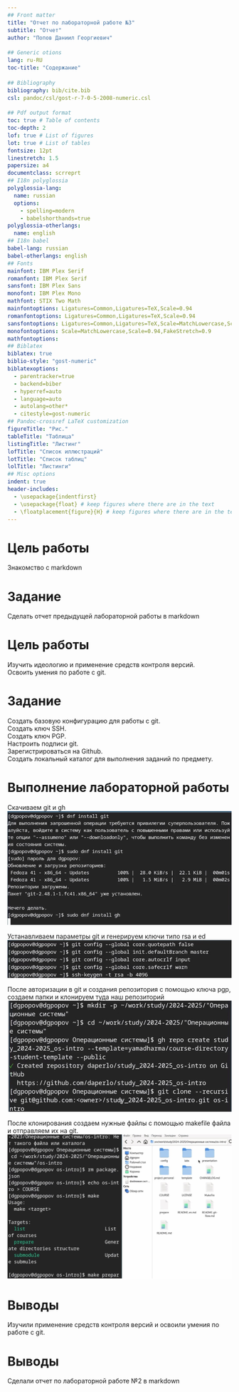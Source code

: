 ```yaml
---
## Front matter
title: "Отчет по лабораторной работе №3"
subtitle: "Отчет"
author: "Попов Даниил Георгиевич"

## Generic otions
lang: ru-RU
toc-title: "Содержание"

## Bibliography
bibliography: bib/cite.bib
csl: pandoc/csl/gost-r-7-0-5-2008-numeric.csl

## Pdf output format
toc: true # Table of contents
toc-depth: 2
lof: true # List of figures
lot: true # List of tables
fontsize: 12pt
linestretch: 1.5
papersize: a4
documentclass: scrreprt
## I18n polyglossia
polyglossia-lang:
  name: russian
  options:
	- spelling=modern
	- babelshorthands=true
polyglossia-otherlangs:
  name: english
## I18n babel
babel-lang: russian
babel-otherlangs: english
## Fonts
mainfont: IBM Plex Serif
romanfont: IBM Plex Serif
sansfont: IBM Plex Sans
monofont: IBM Plex Mono
mathfont: STIX Two Math
mainfontoptions: Ligatures=Common,Ligatures=TeX,Scale=0.94
romanfontoptions: Ligatures=Common,Ligatures=TeX,Scale=0.94
sansfontoptions: Ligatures=Common,Ligatures=TeX,Scale=MatchLowercase,Scale=0.94
monofontoptions: Scale=MatchLowercase,Scale=0.94,FakeStretch=0.9
mathfontoptions:
## Biblatex
biblatex: true
biblio-style: "gost-numeric"
biblatexoptions:
  - parentracker=true
  - backend=biber
  - hyperref=auto
  - language=auto
  - autolang=other*
  - citestyle=gost-numeric
## Pandoc-crossref LaTeX customization
figureTitle: "Рис."
tableTitle: "Таблица"
listingTitle: "Листинг"
lofTitle: "Список иллюстраций"
lotTitle: "Список таблиц"
lolTitle: "Листинги"
## Misc options
indent: true
header-includes:
  - \usepackage{indentfirst}
  - \usepackage{float} # keep figures where there are in the text
  - \floatplacement{figure}{H} # keep figures where there are in the text
---
```


# Цель работы

Знакомство с markdown

# Задание

Сделать отчет предыдущей лабораторной работы в markdown



# Цель работы

Изучить идеологию и применение средств контроля версий.  
Освоить умения по работе с git.  

# Задание

Создать базовую конфигурацию для работы с git.  
Создать ключ SSH.  
Создать ключ PGP.  
Настроить подписи git.  
Зарегистрироваться на Github.  
Создать локальный каталог для выполнения заданий по предмету.  



# Выполнение лабораторной работы

Скачиваем git и gh  
![Установка](image/1.jpg)  

Устанавливаем параметры git и генерируем ключи типо rsa и ed  
![Ключи и параметры](image/2.jpg)  

После авторизации в git и создания репозитория с помощью ключа pgp, создаем папки и клонируем туда наш репозиторий  
![Клонирование](image/3.jpg)  

После клонирования создаем нужные файлы с помощью makefile файла и отправляем их на git.  
![Создаем нужные папки](image/4.jpg)   

# Выводы

Изучили применение средств контроля версий и освоили умения по работе с git.


# Выводы

Сделали отчет по лабораторной работе №2 в markdown


